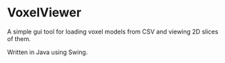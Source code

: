 # VoxelViewer
A simple gui tool for loading voxel models from CSV and viewing 2D slices of them.

Written in Java using Swing.
